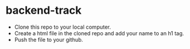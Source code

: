 # backend-track

* Clone this repo to your local computer.
* Create a html file in the cloned repo and add your name to an h1 tag.
* Push the file to your github.
